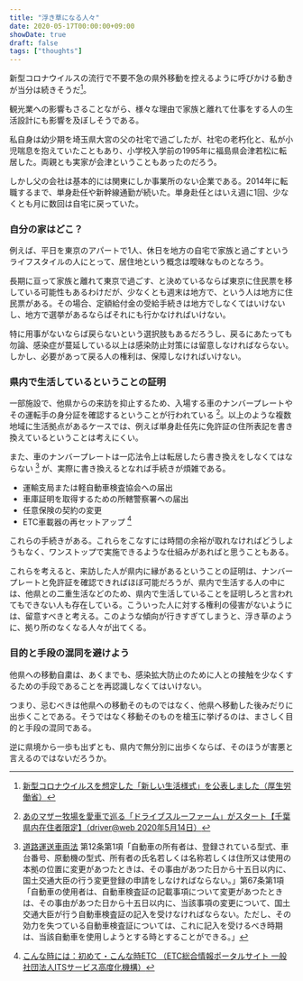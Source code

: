 ```yaml
---
title: "浮き草になる人々"
date: 2020-05-17T00:00:00+09:00
showDate: true
draft: false
tags: ["thoughts"]
---
```

新型コロナウイルスの流行で不要不急の県外移動を控えるように呼びかける動きが当分は続きそうだ[^1]。

観光業への影響もさることながら、様々な理由で家族と離れて仕事をする人の生活設計にも影響を及ぼしそうである。

私自身は幼少期を埼玉県大宮の父の社宅で過ごしたが、社宅の老朽化と、私が小児喘息を抱えていたこともあり、小学校入学前の1995年に福島県会津若松に転居した。両親とも実家が会津ということもあったのだろう。

しかし父の会社は基本的には関東にしか事業所のない企業である。2014年に転職するまで、単身赴任や新幹線通勤が続いた。単身赴任とはいえ週に1回、少なくとも月に数回は自宅に戻っていた。

### 自分の家はどこ？
例えば、平日を東京のアパートで1人、休日を地方の自宅で家族と過ごすというライフスタイルの人にとって、居住地という概念は曖昧なものとなろう。

長期に亘って家族と離れて東京で過ごす、と決めているならば東京に住民票を移している可能性もあるわけだが、少なくとも週末は地方で、という人は地方に住民票がある。その場合、定額給付金の受給手続きは地方でしなくてはいけないし、地方で選挙があるならばそれにも行かなければいけない。

特に用事がないならば戻らないという選択肢もあるだろうし、戻るにあたっても勿論、感染症が蔓延している以上は感染防止対策には留意しなければならない。しかし、必要があって戻る人の権利は、保障しなければいけない。

### 県内で生活しているということの証明
一部施設で、他県からの来訪を抑止するため、入場する車のナンバープレートやその運転手の身分証を確認するということが行われている [^2]。以上のような複数地域に生活拠点があるケースでは、例えば単身赴任先に免許証の住所表記を書き換えているということは考えにくい。

また、車のナンバープレートは一応法令上は転居したら書き換えをしなくてはならない [^3] が、実際に書き換えるとなれば手続きが煩雑である。

- 運輸支局または軽自動車検査協会への届出
- 車庫証明を取得するための所轄警察署への届出
- 任意保険の契約の変更
- ETC車載器の再セットアップ [^4]

これらの手続きがある。これらをこなすには時間の余裕が取れなければどうしようもなく、ワンストップで実施できるような仕組みがあればと思うこともある。

これらを考えると、来訪した人が県内に縁があるということの証明は、ナンバープレートと免許証を確認できればほぼ可能だろうが、県内で生活する人の中には、他県との二重生活などのため、県内で生活していることを証明しろと言われてもできない人も存在している。こういった人に対する権利の侵害がないようには、留意すべきと考える。このような傾向が行きすぎてしまうと、浮き草のように、拠り所のなくなる人々が出てくる。

### 目的と手段の混同を避けよう
他県への移動自粛は、あくまでも、感染拡大防止のために人との接触を少なくするための手段であることを再認識しなくてはいけない。

つまり、忌むべきは他県への移動そのものではなく、他県へ移動した後みだりに出歩くことである。そうではなく移動そのものを槍玉に挙げるのは、まさしく目的と手段の混同である。

逆に県境から一歩も出ずとも、県内で無分別に出歩くならば、そのほうが害悪と言えるのではないだろうか。

[^1]:[新型コロナウイルスを想定した「新しい生活様式」を公表しました（厚生労働省）](https://www.mhlw.go.jp/stf/seisakunitsuite/bunya/0000121431_newlifestyle.html)
[^2]:[あのマザー牧場を愛車で巡る「ドライブスルーファーム」がスタート【千葉県内在住者限定】（driver@web 2020年5月14日）](https://driver-box.yaesu-net.co.jp/new-article/33254/)
[^3]:[道路運送車両法](https://elaws.e-gov.go.jp/search/elawsSearch/elaws_search/lsg0500/detail?lawId=326AC0000000185) 第12条第1項「自動車の所有者は、登録されている型式、車台番号、原動機の型式、所有者の氏名若しくは名称若しくは住所又は使用の本拠の位置に変更があつたときは、その事由があつた日から十五日以内に、国土交通大臣の行う変更登録の申請をしなければならない。」第67条第1項「自動車の使用者は、自動車検査証の記載事項について変更があつたときは、その事由があつた日から十五日以内に、当該事項の変更について、国土交通大臣が行う自動車検査証の記入を受けなければならない。ただし、その効力を失つている自動車検査証については、これに記入を受けるべき時期は、当該自動車を使用しようとする時とすることができる。」
[^4]:[こんな時には：初めて・こんな時ETC （ETC総合情報ポータルサイト 一般社団法人ITSサービス高度化機構）](https://www.go-etc.jp/support/case.html)